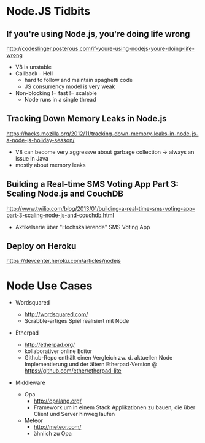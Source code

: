 # Node.JS Tidbits

## If you're using Node.js, you're doing life wrong
http://codeslinger.posterous.com/if-youre-using-nodejs-youre-doing-life-wrong
* V8 is unstable
* Callback - Hell
	* hard to follow and maintain spaghetti code
	* JS consurrency model is very weak
* Non-blocking != fast != scalable
	* Node runs in a single thread

## Tracking Down Memory Leaks in Node.js
https://hacks.mozilla.org/2012/11/tracking-down-memory-leaks-in-node-js-a-node-js-holiday-season/
* V8 can become very aggressve about garbage collection -> always an issue in Java
* mostly about memory leaks

## Building a Real-time SMS Voting App Part 3: Scaling Node.js and CouchDB
http://www.twilio.com/blog/2013/01/building-a-real-time-sms-voting-app-part-3-scaling-node-js-and-couchdb.html
* Aktikelserie über "Hochskalierende" SMS Voting App

## Deploy on Heroku
https://devcenter.heroku.com/articles/nodejs

# Node Use Cases
* Wordsquared
	* http://wordsquared.com/
	* Scrabble-artiges Spiel realisiert mit Node

* Etherpad
	* http://etherpad.org/
	* kollaborativer online Editor
	* Github-Repo enthält einen Vergleich zw. d. aktuellen Node Implementierung und der ältern Etherpad-Version @ https://github.com/ether/etherpad-lite
	
* Middleware
	* Opa
		* http://opalang.org/
		* Framework um in einem Stack Applikationen zu bauen, die über Client und Server hinweg laufen
	* Meteor
		* http://meteor.com/
		* ähnlich zu Opa